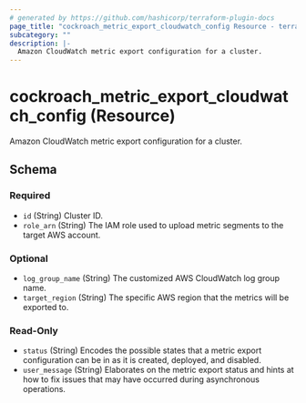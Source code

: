 ```yaml
---
# generated by https://github.com/hashicorp/terraform-plugin-docs
page_title: "cockroach_metric_export_cloudwatch_config Resource - terraform-provider-cockroach"
subcategory: ""
description: |-
  Amazon CloudWatch metric export configuration for a cluster.
---
```


# cockroach_metric_export_cloudwatch_config (Resource)

Amazon CloudWatch metric export configuration for a cluster.



<!-- schema generated by tfplugindocs -->
## Schema

### Required

- `id` (String) Cluster ID.
- `role_arn` (String) The IAM role used to upload metric segments to the target AWS account.

### Optional

- `log_group_name` (String) The customized AWS CloudWatch log group name.
- `target_region` (String) The specific AWS region that the metrics will be exported to.

### Read-Only

- `status` (String) Encodes the possible states that a metric export configuration can be in as it is created, deployed, and disabled.
- `user_message` (String) Elaborates on the metric export status and hints at how to fix issues that may have occurred during asynchronous operations.


